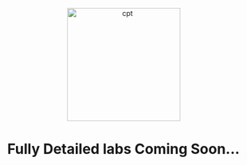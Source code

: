 <p align="center">
<img width="227" alt="cpt" src="https://github.com/user-attachments/assets/06a38c82-8963-46ec-b17b-2e788a06872a">
</p>

<h1 align="center">Fully Detailed labs Coming Soon...</h1>
